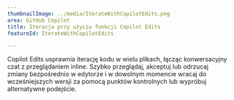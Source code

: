 ```yaml
---
thumbnailImage: ../media/IterateWithCopilotEdits.png
area: GitHub Copilot
title: Iteracja przy użyciu funkcji Copilot Edits
featureId: IterateWithCopilotEdits

---
```



Copilot Edits usprawnia iterację kodu w wielu plikach, łącząc konwersacyjny czat z przeglądaniem inline. Szybko przeglądaj, akceptuj lub odrzucaj zmiany bezpośrednio w edytorze i w dowolnym momencie wracaj do wcześniejszych wersji za pomocą punktów kontrolnych lub wypróbuj alternatywne podejście.

